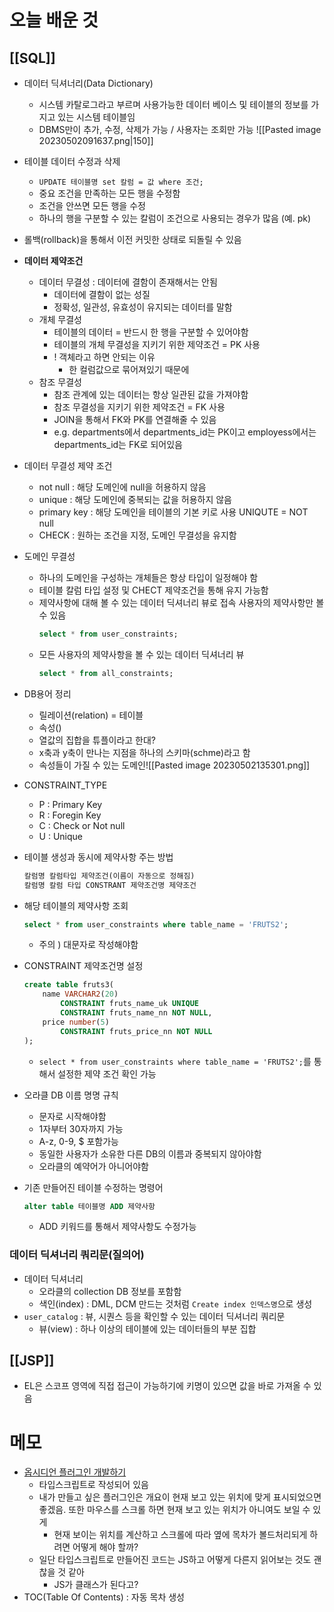 # 오늘 배운 것
## [[SQL]]
- 데이터 딕셔너리(Data Dictionary) 
	- 시스템 카탈로그라고 부르며 사용가능한 데이터 베이스 및 테이블의 정보를 가지고 있는 시스템 테이블임
	- DBMS만이 추가, 수정, 삭제가 가능 / 사용자는 조회만 가능
	  ![[Pasted image 20230502091637.png|150]]

- 테이블 데이터 수정과 삭제
	- `UPDATE 테이블명 set 칼럼 = 값 where 조건;`
	- 중요 조건을 만족하는 모든 행을 수정함
	- 조건을 안쓰면 모든 행을 수정
	- 하나의 행을 구분할 수 있는 칼럼이 조건으로 사용되는 경우가 많음 (예. pk)
- 롤백(rollback)을 통해서 이전 커밋한 상태로 되돌릴 수 있음
- **데이터 제약조건**
	- 데이터 무결성 : 데이터에 결함이 존재해서는 안됨
		- 데이터에 결함이 없는 성질
		- 정확성, 일관성, 유효성이 유지되는 데이터를 말함
	- 개체 무결성
		- 테이블의 데이터 = 반드시 한 행을 구분할 수 있어야함
		- 테이블의 개체 무결성을 지키기 위한 제약조건 = PK 사용
		- ! 객체라고 하면 안되는 이유 
			- 한 컬럼값으로 묶어져있기 때문에 
	- 참조 무결성
		- 참조 관계에 있는 데이터는 항상 일관된 값을 가져야함
		- 참조 무결성을 지키기 위한 제약조건 = FK 사용
		- JOIN을 통해서 FK와 PK를 연결해줄 수 있음
		- e.g. departments에서 departments_id는 PK이고 employess에서는 departments_id는 FK로 되어있음
- 데이터 무결성 제약 조건
	- not null : 해당 도메인에 null을 허용하지 않음
	- unique : 해당 도메인에 중복되는 값을 허용하지 않음
	- primary key : 해당 도메인을 테이블의 기본 키로 사용 UNIQUTE = NOT null
	- CHECK : 원하는 조건을 지정, 도메인 무결성을 유지함
- 도메인 무결성
	- 하나의 도메인을 구성하는 개체들은 항상 타입이 일정해야 함
	- 테이블 칼럼 타입 설정 및 CHECT 제약조건을 통해 유지 가능함
	- 제약사항에 대해 볼 수 있는 데이터 딕셔너리 뷰로 접속 사용자의 제약사항만 볼 수 있음
		```sql
		select * from user_constraints;
		```
	- 모든 사용자의 제약사항을 볼 수 있는 데이터 딕셔너리 뷰
		```sql
		select * from all_constraints;
		```
- DB용어 정리
	- 릴레이션(relation) = 테이블
	- 속성()
	- 열값의 집합을 튜플이라고 한대?
	- x축과 y축이 만나는 지점을 하나의 스키마(schme)라고 함
	- 속성들이 가질 수 있는 도메인![[Pasted image 20230502135301.png]]
- CONSTRAINT_TYPE
	- P : Primary Key
	- R : Foregin Key
	- C : Check or Not null
	- U : Unique
- 테이블 생성과 동시에 제약사항 주는 방법
	```sql
	칼럼명 칼럼타입 제약조건(이름이 자동으로 정해짐)
	칼럼명 칼럼 타입 CONSTRANT 제약조건명 제약조건
	```
- 해당 테이블의 제약사항 조회
	```sql
	select * from user_constraints where table_name = 'FRUTS2';
	```
	- 주의 ) 대문자로 작성해야함
- CONSTRAINT 제약조건명 설정
	```sql
	create table fruts3(
	    name VARCHAR2(20)
	        CONSTRAINT fruts_name_uk UNIQUE
	        CONSTRAINT fruts_name_nn NOT NULL,
		price number(5) 
	        CONSTRAINT fruts_price_nn NOT NULL
	);
	```
	- `select * from user_constraints where table_name = 'FRUTS2';`를 통해서 설정한 제약 조건 확인 가능
- 오라클 DB 이름 명명 규칙
	- 문자로 시작해야함
	- 1자부터 30자까지 가능
	- A-z, 0-9, $ 포함가능
	- 동일한 사용자가 소유한 다른 DB의 이름과 중복되지 않아야함
	- 오라클의 예약어가 아니어야함
- 기존 만들어진 테이블 수정하는 명령어
	```sql
	alter table 테이블명 ADD 제약사항
	```
	- ADD 키워드를 통해서 제약사항도 수정가능

### 데이터 딕셔너리 쿼리문(질의어)
- 데이터 딕셔너리
	- 오라클의 collection DB 정보를 포함함
	- 색인(index) : DML, DCM 만드는 것처럼 `Create index 인덱스명`으로 생성
- `user_catalog` : 뷰, 시퀀스 등을 확인할 수 있는 데이터 딕셔너리 쿼리문
	- 뷰(view) : 하나 이상의 테이블에 있는 데이터들의 부분 집합


## [[JSP]]
- EL은 스코프 영역에 직접 접근이 가능하기에 키명이 있으면 값을 바로 가져올 수 있음 


# 메모
- [옵시디언 플러그인 개발하기](https://steemit.com/hive-137029/@anpigon/started-obsidian-plugin-development)
	- 타입스크립트로 작성되어 있음
	- 내가 만들고 싶은 플러그인은 개요이 현재 보고 있는 위치에 맞게 표시되었으면 좋겠음. 또한 마우스를 스크롤 하면 현재 보고 있는 위치가 아니여도 보일 수 있게
		- 현재 보이는 위치를 계산하고 스크롤에 따라 옆에 목차가 볼드처리되게 하려면 어떻게 해야 할까?
	- 일단 타입스크립트로 만들어진 코드는 JS하고 어떻게 다른지 읽어보는 것도 괜찮을 것 같아
		- JS가 클래스가 된다고?
- TOC(Table Of Contents) : 자동 목차 생성 